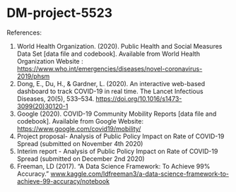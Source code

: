 # DM-project-5523

References:
1. World Health Organization. (2020). Public Health and Social Measures Data Set [data file and codebook]. Available from World Health Organization Website : https://www.who.int/emergencies/diseases/novel-coronavirus-2019/phsm
2. Dong, E., Du, H., & Gardner, L. (2020). An interactive web-based dashboard to track COVID-19 in real time. The Lancet Infectious Diseases, 20(5), 533–534. https://doi.org/10.1016/s1473-3099(20)30120-1 
3. Google (2020). COVID-19 Community Mobility Reports [data file and codebook]. Available from Google Website: https://www.google.com/covid19/mobility/
4. Project proposal- Analysis of Public Policy Impact on Rate of COVID-19 Spread (submitted on November 4th 2020)
5. Interim report - Analysis of Public Policy Impact on Rate of COVID-19 Spread (submitted on December 2nd 2020)
6. Freeman, LD (2017). “A Data Science Framework: To Achieve 99% Accuracy.” www.kaggle.com/ldfreeman3/a-data-science-framework-to-achieve-99-accuracy/notebook
